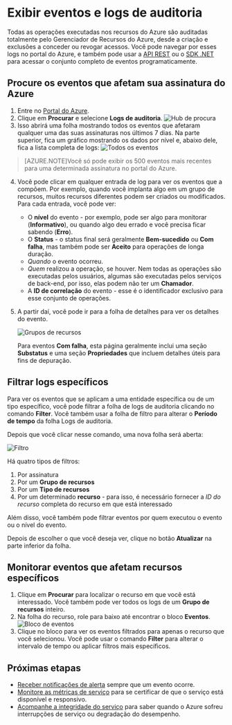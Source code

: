 <properties 
	pageTitle="Exibir eventos e logs de auditoria" 
	description="Saiba como ver todos os eventos que acontecem em sua assinatura do Azure." 
	authors="HaniKN-MSFT" 
	manager="kamrani" 
	editor="" 
	services="azure-portal" 
	documentationCenter="na"/>

<tags 
	ms.service="azure-portal" 
	ms.workload="na" 
	ms.tgt_pltfrm="na" 
	ms.devlang="na" 
	ms.topic="article" 
	ms.date="04/28/2015" 
	ms.author="hanikn"/>

# Exibir eventos e logs de auditoria

Todas as operações executadas nos recursos do Azure são auditadas totalmente pelo Gerenciador de Recursos do Azure, desde a criação e exclusões a conceder ou revogar acessos. Você pode navegar por esses logs no portal do Azure, e também pode usar a [API REST](https://msdn.microsoft.com/library/azure/dn931927.aspx) ou o [SDK .NET](https://www.nuget.org/packages/Microsoft.Azure.Insights/) para acessar o conjunto completo de eventos programaticamente.

## Procure os eventos que afetam sua assinatura do Azure

1. Entre no [Portal do Azure](https://portal.azure.com/).
2. Clique em **Procurar** e selecione **Logs de auditoria**. ![Hub de procura](./media/insights-debugging-with-events/Insights_Browse.png)
3. Isso abrirá uma folha mostrando todos os eventos que afetaram qualquer uma das suas assinaturas nos últimos 7 dias. Na parte superior, fica um gráfico mostrando os dados por nível e, abaixo dele, fica a lista completa de logs: ![Todos os eventos](./media/insights-debugging-with-events/Insights_AllEvents.png)

>[AZURE.NOTE]Você só pode exibir os 500 eventos mais recentes para uma determinada assinatura no portal do Azure.

4. Você pode clicar em qualquer entrada de log para ver os eventos que a compõem. Por exemplo, quando você implanta algo em um grupo de recursos, muitos recursos diferentes podem ser criados ou modificados. Para cada entrada, você pode ver:
    * O **nível** do evento - por exemplo, pode ser algo para monitorar (**Informativo**), ou quando algo deu errado e você precisa ficar sabendo (**Erro**). 
    * O **Status** - o status final será geralmente **Bem-sucedido** ou **Com falha**, mas também pode ser **Aceito** para operações de longa duração.
    * *Quando* o evento ocorreu.
    * *Quem* realizou a operação, se houver. Nem todas as operações são executadas pelos usuários, algumas são executadas pelos serviços de back-end, por isso, elas podem não ter um **Chamador**.
    * A **ID de correlação** do evento - esse é o identificador exclusivo para esse conjunto de operações.

5. A partir daí, você pode ir para a folha de detalhes para ver os detalhes do evento.
   
    ![Grupos de recursos](./media/insights-debugging-with-events/Insights_EventDetails.png)

    Para eventos **Com falha**, esta página geralmente inclui uma seção **Substatus** e uma seção **Propriedades** que incluem detalhes úteis para fins de depuração.

## Filtrar logs específicos

Para ver os eventos que se aplicam a uma entidade específica ou de um tipo específico, você pode filtrar a folha de logs de auditoria clicando no comando **Filter**. Você também usar a folha de filtro para alterar o **Período de tempo** da folha Logs de auditoria.

Depois que você clicar nesse comando, uma nova folha será aberta:

![Filtro](./media/insights-debugging-with-events/Insights_EventFilter.png)

Há quatro tipos de filtros:

1. Por assinatura
2. Por um **Grupo de recursos**
3. Por um **Tipo de recursos**
4. Por um determinado **recurso** - para isso, é necessário fornecer a *ID do recurso* completa do recurso em que está interessado

Além disso, você também pode filtrar eventos por quem executou o evento ou o nível do evento.

Depois de escolher o que você deseja ver, clique no botão **Atualizar** na parte inferior da folha.

## Monitorar eventos que afetam recursos específicos

1. Clique em **Procurar** para localizar o recurso em que você está interessado. Você também pode ver todos os logs de um **Grupo de recursos** inteiro.
2. Na folha do recurso, role para baixo até encontrar o bloco **Eventos**. ![Bloco de eventos](./media/insights-debugging-with-events/Insights_EventsTile.png)
3. Clique no bloco para ver os eventos filtrados para apenas o recurso que você selecionou. Você pode usar o comando **Filter** para alterar o intervalo de tempo ou aplicar filtros mais específicos.

## Próximas etapas

* [Receber notificações de alerta](insights-receive-alert-notifications.md) sempre que um evento ocorre.
* [Monitore as métricas de serviço](insights-how-to-customize-monitoring.md) para se certificar de que o serviço está disponível e responsivo.
* [Acompanhe a integridade do serviço](insights-service-health.md) para saber quando o Azure sofreu interrupções de serviço ou degradação do desempenho.  

<!---HONumber=July15_HO4-->
